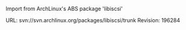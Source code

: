 Import from ArchLinux's ABS package 'libiscsi'

URL: svn://svn.archlinux.org/packages/libiscsi/trunk
Revision: 196284
